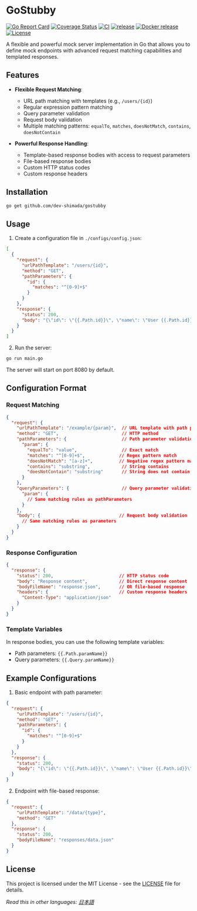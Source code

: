 # GoStubby
[![Go Report Card](https://goreportcard.com/badge/github.com/dev-shimada/gostubby)](https://goreportcard.com/report/github.com/dev-shimada/gostubby)
[![Coverage Status](https://coveralls.io/repos/github/dev-shimada/gostubby/badge.svg?branch=main)](https://coveralls.io/github/dev-shimada/gostubby?branch=main)
[![CI](https://github.com/dev-shimada/GoStubby/actions/workflows/CI.yaml/badge.svg)](https://github.com/dev-shimada/GoStubby/actions/workflows/CI.yaml)
[![release](https://github.com/dev-shimada/GoStubby/actions/workflows/release.yaml/badge.svg)](https://github.com/dev-shimada/GoStubby/actions/workflows/release.yaml)
[![Docker release](https://github.com/dev-shimada/GoStubby/actions/workflows/build-docker-image.yaml/badge.svg)](https://github.com/dev-shimada/GoStubby/actions/workflows/build-docker-image.yaml)
[![License](https://img.shields.io/badge/license-MIT-blue)](https://github.com/dev-shimada/gostubby/blob/master/LICENSE)

A flexible and powerful mock server implementation in Go that allows you to define mock endpoints with advanced request matching capabilities and templated responses.

## Features

- **Flexible Request Matching**:
  - URL path matching with templates (e.g., `/users/{id}`)
  - Regular expression pattern matching
  - Query parameter validation
  - Request body validation
  - Multiple matching patterns: `equalTo`, `matches`, `doesNotMatch`, `contains`, `doesNotContain`

- **Powerful Response Handling**:
  - Template-based response bodies with access to request parameters
  - File-based response bodies
  - Custom HTTP status codes
  - Custom response headers

## Installation

```bash
go get github.com/dev-shimada/gostubby
```

## Usage

1. Create a configuration file in `./configs/config.json`:

```json
[
  {
    "request": {
      "urlPathTemplate": "/users/{id}",
      "method": "GET",
      "pathParameters": {
        "id": {
          "matches": "^[0-9]+$"
        }
      }
    },
    "response": {
      "status": 200,
      "body": "{\"id\": \"{{.Path.id}}\", \"name\": \"User {{.Path.id}}\"}"
    }
  }
]
```

2. Run the server:

```bash
go run main.go
```

The server will start on port 8080 by default.

## Configuration Format

### Request Matching

```json
{
  "request": {
    "urlPathTemplate": "/example/{param}",  // URL template with path parameters
    "method": "GET",                        // HTTP method
    "pathParameters": {                     // Path parameter validation rules
      "param": {
        "equalTo": "value",                 // Exact match
        "matches": "^[0-9]+$",             // Regex pattern match
        "doesNotMatch": "[a-z]+",          // Negative regex pattern match
        "contains": "substring",            // String contains
        "doesNotContain": "substring"       // String does not contain
      }
    },
    "queryParameters": {                    // Query parameter validation
      "param": {
        // Same matching rules as pathParameters
      }
    },
    "body": {                              // Request body validation
      // Same matching rules as parameters
    }
  }
}
```

### Response Configuration

```json
{
  "response": {
    "status": 200,                         // HTTP status code
    "body": "Response content",            // Direct response content
    "bodyFileName": "response.json",       // OR file-based response
    "headers": {                           // Custom response headers
      "Content-Type": "application/json"
    }
  }
}
```

### Template Variables

In response bodies, you can use the following template variables:
- Path parameters: `{{.Path.paramName}}`
- Query parameters: `{{.Query.paramName}}`

## Example Configurations

1. Basic endpoint with path parameter:
```json
{
  "request": {
    "urlPathTemplate": "/users/{id}",
    "method": "GET",
    "pathParameters": {
      "id": {
        "matches": "^[0-9]+$"
      }
    }
  },
  "response": {
    "status": 200,
    "body": "{\"id\": \"{{.Path.id}}\", \"name\": \"User {{.Path.id}}\"}"
  }
}
```

2. Endpoint with file-based response:
```json
{
  "request": {
    "urlPathTemplate": "/data/{type}",
    "method": "GET"
  },
  "response": {
    "status": 200,
    "bodyFileName": "responses/data.json"
  }
}
```

## License

This project is licensed under the MIT License - see the [LICENSE](LICENSE) file for details.

*Read this in other languages: [日本語](README.ja.md)*
